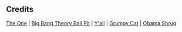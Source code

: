 ## Credits

[The One](http://www.jaysongaddis.com/wp-content/uploads/2013/01/Screen-Shot-2013-01-01-at-3.24.48-PM.png) |
[Big Bang Theory Ball Pit](http://images4.fanpop.com/image/photos/15200000/Sheldon-The-Bazinga-Ball-Pit-the-big-bang-theory-15249589-350-197.gif) |
[Y'all](http://www.kentuckyforkentucky.com/blogs/news/9652823-yall-sweatshirts) |
[Grumpy Cat](http://www.quickmeme.com/meme/3r2jed) |
[Obama Shrug](http://images.thezooom.com/image.php?src=2012/11/Obama-Shrug-Mouth.jpg)
